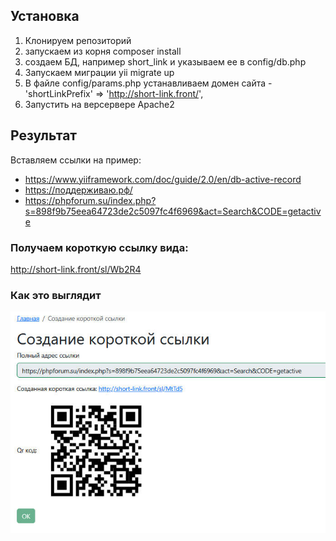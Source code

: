 ## Установка

1) Клонируем репозиторий
2) запускаем из корня composer install
3) создаем БД, например short_link и указываем ее в config/db.php
4) Запускаем миграции  yii migrate up
5) В файле config/params.php устанавливаем домен сайта - 'shortLinkPrefix' => 'http://short-link.front/',
6) Запустить на версервере Apache2

## Результат

Вставляем ссылки на пример:
  - https://www.yiiframework.com/doc/guide/2.0/en/db-active-record
  - https://поддерживаю.рф/
  - https://phpforum.su/index.php?s=898f9b75eea64723de2c5097fc4f6969&act=Search&CODE=getactive
  
### Получаем короткую ссылку вида:

http://short-link.front/sl/Wb2R4

### Как это выглядит

![Functionality of category we get](https://raw.githubusercontent.com/mgrechanik/short-links/refs/heads/main/slink.jpg "Короткие ссылки")


